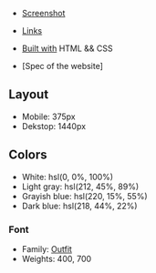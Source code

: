 


  - [Screenshot](#screenshot)

  - [Links](#links)

  - [Built with](#built-with)
  HTML && CSS
  
  - [Spec of the website]
  ## Layout

  - Mobile: 375px
  - Dekstop: 1440px

  
## Colors

- White: hsl(0, 0%, 100%)
- Light gray: hsl(212, 45%, 89%)
- Grayish blue: hsl(220, 15%, 55%)
- Dark blue: hsl(218, 44%, 22%)


### Font

- Family: [Outfit](https://fonts.google.com/specimen/Outfit)
- Weights: 400, 700
